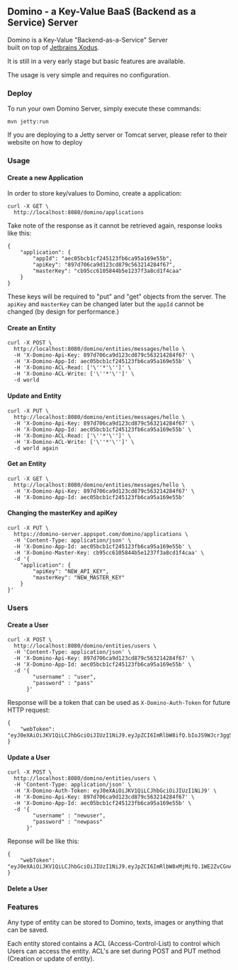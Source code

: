 ## Domino - a Key-Value BaaS (Backend as a Service) Server

Domino is a Key-Value "Backend-as-a-Service" Server  
built on top of [Jetbrains Xodus](https://github.com/JetBrains/xodus). 

It is still in a very early stage but basic features are available. 

The usage is very simple and requires no configuration. 

### Deploy 

To run your own Domino Server, simply execute these commands:

```$xslt
mvn jetty:run
```


If you are deploying to a Jetty server or Tomcat server, please refer to their website on how to deploy

### Usage

#### Create a new Application

In order to store key/values to Domino, create a application:

```$xslt
curl -X GET \
  http://localhost:8080/domino/applications
```

Take note of the response as it cannot be retrieved again, response
looks like this:

```$xslt
{
    "application": {
        "appId": "aec05bcb1cf245123fb6ca95a169e55b",
        "apiKey": "897d706ca9d123cd879c563214284f67",
        "masterKey": "cb95cc6105844b5e1237f3a8cd1f4caa"
    }
}
```

These keys will be required to "put" and "get" objects from the server.
The `apiKey` and `masterKey` can be changed later but the `appId` cannot 
be changed (by design for performance.)


#### Create an Entity

```$xslt
curl -X POST \
  http://localhost:8080/domino/entities/messages/hello \
  -H 'X-Domino-Api-Key: 897d706ca9d123cd879c563214284f67' \
  -H 'X-Domino-App-Id: aec05bcb1cf245123fb6ca95a169e55b' \
  -H 'X-Domino-ACL-Read: ['\''*'\'']' \
  -H 'X-Domino-ACL-Write: ['\''*'\'']' \
  -d world
```

#### Update and Entity

```$xslt
curl -X PUT \
  http://localhost:8080/domino/entities/messages/hello \
  -H 'X-Domino-Api-Key: 897d706ca9d123cd879c563214284f67' \
  -H 'X-Domino-App-Id: aec05bcb1cf245123fb6ca95a169e55b' \
  -H 'X-Domino-ACL-Read: ['\''*'\'']' \
  -H 'X-Domino-ACL-Write: ['\''*'\'']' \
  -d world again
```

#### Get an Entity
```$xslt
curl -X GET \
  http://localhost:8080/domino/entities/messages/hello \
  -H 'X-Domino-Api-Key: 897d706ca9d123cd879c563214284f67' \
  -H 'X-Domino-App-Id: aec05bcb1cf245123fb6ca95a169e55b'
```

#### Changing the masterKey and apiKey

```$xslt
curl -X PUT \
  https://domino-server.appspot.com/domino/applications \
  -H 'Content-Type: application/json' \
  -H 'X-Domino-App-Id: aec05bcb1cf245123fb6ca95a169e55b' \
  -H 'X-Domino-Master-Key: cb95cc6105844b5e1237f3a8cd1f4caa' \
  -d '{
    "application": {
        "apiKey": "NEW_API_KEY",
        "masterKey": "NEW_MASTER_KEY"
    }
}'
```

### Users

#### Create a User

```$xslt
curl -X POST \
  http://localhost:8080/domino/entities/users \
  -H 'Content-Type: application/json' \
  -H 'X-Domino-Api-Key: 897d706ca9d123cd879c563214284f67' \
  -H 'X-Domino-App-Id: aec05bcb1cf245123fb6ca95a169e55b' \
  -d '{
        "username" : "user",
        "password" : "pass"
      }'
```

Response will be a token that can be used as `X-Domino-Auth-Token` for future
HTTP request:

```
{
    "webToken": "eyJ0eXAiOiJKV1QiLCJhbGciOiJIUzI1NiJ9.eyJpZCI6ImRlbW8ifQ.bIoJS9WJcr3gg5KIkkK9ZEf1XXXaUCyePdFbU9sKhw0"
}
```

#### Update a User
```$xslt
curl -X POST \
  http://localhost:8080/domino/entities/users \
  -H 'Content-Type: application/json' \
  -H 'X-Domino-Auth-Token: eyJ0eXAiOiJKV1QiLCJhbGciOiJIUzI1NiJ9' \
  -H 'X-Domino-Api-Key: 897d706ca9d123cd879c563214284f67' \
  -H 'X-Domino-App-Id: aec05bcb1cf245123fb6ca95a169e55b' \
  -d '{
        "username" : "newuser",
        "password" : "newpass"
      }'
```

Reponse will be like this:

```
{
    "webToken": "eyJ0eXAiOiJKV1QiLCJhbGciOiJIUzI1NiJ9.eyJpZCI6ImRlbW8xMjMifQ.1WE2ZvCGnAcrMDuaIehDAeunpoM2oniRtgPAX_iZ_Rw"
}
```
#### Delete a User


### Features

Any type of entity can be stored to Domino, texts, images or anything
that can be saved. 

Each entity stored contains a ACL (Access-Control-List) to control which 
Users can access the entity. ACL's are set during POST and PUT method (Creation or update of entity).

